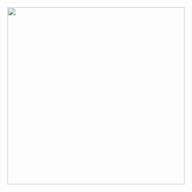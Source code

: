 <img align='right' src='https://viralviralvideos.com/wp-content/uploads/2014/06/GIF-Hacker.gif' width='400'>
